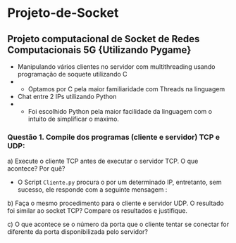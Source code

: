 # Projeto-de-Socket
## Projeto computacional de Socket de Redes Computacionais 5G {Utilizando Pygame}

- Manipulando vários clientes no servidor com multithreading usando programação de soquete utilizando C
- - Optamos por C pela maior familiaridade com Threads na linguagem
- Chat entre 2 IPs utilizando Python
- - Foi escolhido Python pela maior facilidade da linguagem com o intuito de simplificar o maximo. 


### Questão 1. Compile dos programas (cliente e servidor) TCP e UDP:

a)	Execute o cliente TCP antes de executar o servidor TCP. O que acontece? Por quê?
- O Script `Cliente.py` procura o por um determinado IP, entretanto, sem sucesso, ele responde com a seguinte mensagem :


b)	Faça o mesmo procedimento para o cliente e servidor UDP. O resultado foi similar ao socket TCP? Compare os resultados e justifique.

c)	O que acontece se o número da porta que o cliente tentar se conectar for diferente da porta disponibilizada pelo servidor?
